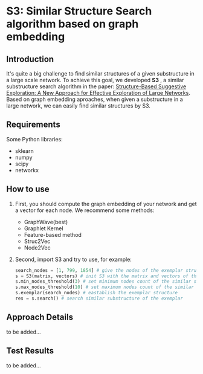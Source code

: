 # S3: Similar Structure Search algorithm based on graph embedding

## Introduction

It's quite a big challenge to find similar structures of a given substructure in a large scale network. To achieve this goal, we developed **S3** , a similar substructure search algorithm in the paper: [Structure-Based Suggestive Exploration: A New Approach for Effective Exploration of Large Networks](https://ieeexplore.ieee.org/abstract/document/8440813). Based on graph embedding aproaches, when given a substructure in a large network, we can easily find similar structures by S3.

## Requirements

Some Python libraries:

- sklearn
- numpy
- scipy
- networkx

## How to use

1. First, you should compute the graph embedding of your network and get a vector for each node. We recommend some methods:

   - GraphWave(best)
   - Graphlet Kernel
   - Feature-based method
   - Struc2Vec
   - Node2Vec

2. Second, import S3 and try to use, for example: 

   ```python
   search_nodes = [1, 799, 1854] # give the nodes of the exemplar structure
   s = S3(matrix, vectors) # init S3 with the matrix and vectors of the whole graph
   s.min_nodes_threshold(3) # set minimum nodes count of the similar substructure
   s.max_nodes_threshold(10) # set maximum nodes count of the similar substructure
   s.exemplar(search_nodes) # eastablish the exemplar structure
   res = s.search() # search similar substructure of the exemplar
   ```

## Approach Details

to be added...



## Test Results

to be added...